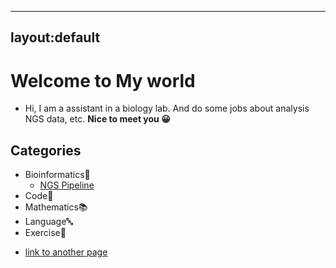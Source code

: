 ﻿---
layout:default
---

# Welcome to My world
* Hi, I am a assistant in a biology lab. And do some jobs about analysis NGS data, etc.
**Nice to meet you 😀** 
## Categories
* <dt>Bioinformatics🥢</dt>

	* [NGS Pipeline](./_post/WGS.md) 
* <dt> Code🐎</dt>
* <dt>Mathematics📚</dt>
* <dt>Language🔤</dt>
* <dt>Exercise💪</dt>

* [link to another page](./another-page.html)

